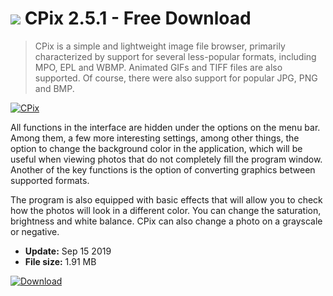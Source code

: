 # ![](https://cdn.softexe.net/static/icon/8/cpix-8647.png) CPix 2.5.1 - Free Download

> CPix is ​​a simple and lightweight image file browser, primarily characterized by support for several less-popular formats, including MPO, EPL and WBMP. Animated GIFs and TIFF files are also supported. Of course, there were also support for popular JPG, PNG and BMP.

[![CPix](https://gallery.dpcdn.pl/imgc/Tools/75037/g_-_420x350_1.5_-_x20170331165329_0.png)](https://softexe.net/win/multimedia/image-viewer/cpix:hfdg.html)

All functions in the interface are hidden under the options on the menu bar. Among them, a few more interesting settings, among other things, the option to change the background color in the application, which will be useful when viewing photos that do not completely fill the program window. Another of the key functions is the option of converting graphics between supported formats.
 
 The program is also equipped with basic effects that will allow you to check how the photos will look in a different color. You can change the saturation, brightness and white balance. CPix can also change a photo on a grayscale or negative.


- **Update:** Sep 15 2019
- **File size:** 1.91 MB

[![Download](https://cdn.softexe.net/static/img/download.png)](https://softexe.net/win/multimedia/image-viewer/cpix:hfdg.html)

